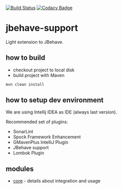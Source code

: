 [![Build Status](https://travis-ci.org/EmbedITCZ/jbehave-support.svg?branch=master)](https://travis-ci.org/EmbedITCZ/jbehave-support)
[![Codacy Badge](https://api.codacy.com/project/badge/Grade/1e5c39dfaa6240b8b448d0df114c0d8e)](https://www.codacy.com/app/jbehavesupport/jbehave-support?utm_source=github.com&amp;utm_medium=referral&amp;utm_content=EmbedITCZ/jbehave-support&amp;utm_campaign=Badge_Grade)
# jbehave-support
Light extension to JBehave.

## how to build
- checkout project to local disk
- build project with Maven
```bash
mvn clean install
```

## how to setup dev environment
We are using Intellij IDEA as IDE (always last version). 

Recommended set of plugins:
- SonarLint
- Spock Framework Enhancement
- GMavenPlus IntelliJ Plugin
- JBehave support
- Lombok Plugin

## modules
- [core](jbehave-support-core/README.md) - details about integration and usage 

